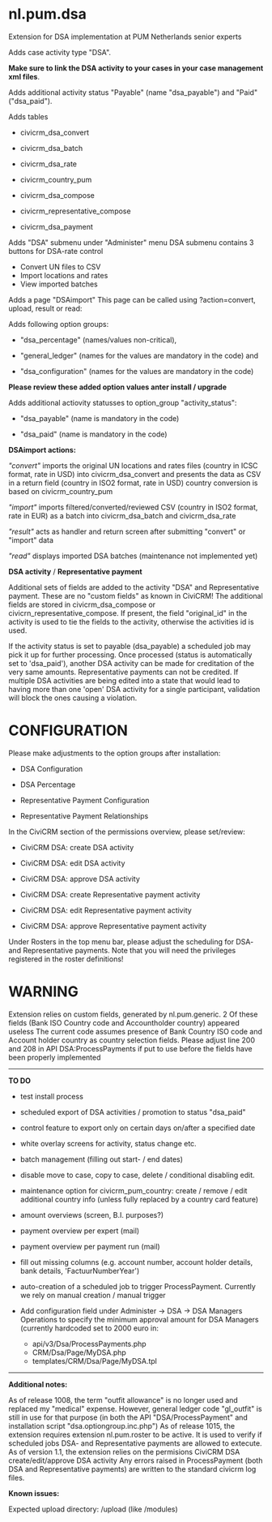 nl.pum.dsa
==========

Extension for DSA implementation at PUM Netherlands senior experts

Adds case activity type "DSA".

**Make sure to link the DSA activity to your cases in your case management xml files**.

Adds additional activity status "Payable" (name "dsa_payable") and "Paid" ("dsa_paid").

Adds tables

- civicrm_dsa_convert

- civicrm_dsa_batch

- civicrm_dsa_rate

- civicrm_country_pum

- civicrm_dsa_compose

- civicrm_representative_compose

- civicrm_dsa_payment


Adds "DSA" submenu under "Administer" menu
DSA submenu contains 3 buttons for DSA-rate control
- Convert UN files to CSV
- Import locations and rates
- View imported batches

Adds a page "DSAimport"
This page can be called using ?action=convert, upload, result or read:

Adds following option groups:

- "dsa\_percentage" (names/values non-critical),

- "general\_ledger" (names for the values are mandatory in the code) and

- "dsa_configuration" (names for the values are mandatory in the code)

**Please review these added option values anter install / upgrade**


Adds additional actiovity statusses to option_group "activity_status":

- "dsa\_payable" (name is mandatory in the code)

- "dsa\_paid" (name is mandatory in the code)


**DSAimport actions:**

*"convert"* imports the original UN locations and rates files (country in ICSC format, rate in USD) into civicrm\_dsa\_convert and
presents the data as CSV in a return field (country in ISO2 format, rate in USD)
country conversion is based on civicrm\_country\_pum

*"import"* imports filtered/converted/reviewed CSV (country in ISO2 format, rate in EUR) as a batch into civicrm\_dsa\_batch and civicrm\_dsa\_rate

*"result"* acts as handler and return screen after submitting "convert" or "import" data

*"read"* displays imported DSA batches (maintenance not implemented yet)

**DSA activity** / **Representative payment**

Additional sets of fields are added to the activity "DSA" and Representative payment. These are no "custom fields" as known in CiviCRM! The additional fields are stored in civicrm\_dsa\_compose or civicrn\_representative\_compose. If present, the field "original\_id" in the activity is used to tie the fields to the activity, otherwise the activities id is used.

If the activity status is set to payable (dsa\_payable) a scheduled job may pick it up for further processing. Once processed (status is automatically set to 'dsa\_paid'), another DSA activity can be made for creditation of the very same amounts. Representative payments can not be credited.
If multiple DSA activities are being edited into a state that would lead to having more than one 'open' DSA activity for a single participant, validation will block the ones causing a violation.

CONFIGURATION
=============

Please make adjustments to the option groups after installation:

- DSA Configuration

- DSA Percentage

- Representative Payment Configuration

- Representative Payment Relationships

In the CiviCRM section of the permissions overview, please set/review:

- CiviCRM DSA: create DSA activity

- CiviCRM DSA: edit DSA activity

- CiviCRM DSA: approve DSA activity

- CiviCRM DSA: create Representative payment activity

- CiviCRM DSA: edit Representative payment activity

- CiviCRM DSA: approve Representative payment activity

Under Rosters in the top menu bar, please adjust the scheduling for DSA- and Representative payments. Note that you will need the privileges registered in the roster definitions!



WARNING
=======
Extension relies on custom fields, generated by nl.pum.generic.
2 Of these fields (Bank ISO Country code and Accountholder country) appeared useless
The current code assumes presence of Bank Country ISO code and Account holder country as country selection fields.
Please adjust line 200 and 208 in API DSA:ProcessPayments if put to use before the fields have been properly implemented

***

**TO DO**

* test install process
* scheduled export of DSA activities / promotion to status "dsa_paid"
* control feature to export only on certain days on/after a specified date
* white overlay screens for activity, status change etc.
* batch management (filling out start- / end dates)
* disable move to case, copy to case, delete / conditional disabling edit.
* maintenance option for civicrm_pum_country: create / remove / edit additional country info (unless fully replaced by a country card feature)
* amount overviews (screen, B.I. purposes?)
* payment overview per expert (mail)
* payment overview per payment run (mail)
* fill out missing columns (e.g. account number, account holder details, bank details, 'FactuurNumberYear')
* auto-creation of a scheduled job to trigger ProcessPayment. Currently we rely on manual creation / manual trigger

* Add configuration field under Administer -> DSA -> DSA Managers Operations to specify the minimum approval amount for DSA Managers (currently hardcoded set to 2000 euro in:
    * api/v3/Dsa/ProcessPayments.php
    * CRM/Dsa/Page/MyDSA.php
    * templates/CRM/Dsa/Page/MyDSA.tpl
***


**Additional notes:**

As of release 1008, the term "outfit allowance" is no longer used and replaced my "medical" expense. However, general ledger code "gl_outfit" is still in use for that purpose (in both the API "DSA/ProcessPayment" and installation script "dsa.optiongroup.inc.php")
As of release 1015, the extension requires extension nl.pum.roster to be active. It is used to verify if scheduled jobs DSA- and Representative payments are allowed to extecute.
As of version 1.1, the extension relies on the permisions CiviCRM DSA create/edit/approve DSA activity
Any errors raised in ProcessPayment (both DSA and Representative payments) are written to the standard civicrm log files.

**Known issues:**

Expected upload directory: <site root>/upload (like <site root>/modules)

